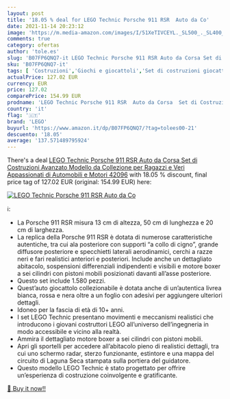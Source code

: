 ```yaml
---
layout: post
title: '18.05 % deal for LEGO Technic Porsche 911 RSR  Auto da Co'
date: 2021-11-14 20:23:12
image: 'https://m.media-amazon.com/images/I/51XeTIVCEYL._SL500_._SL400_.jpg'
comments: true
category: ofertas
author: 'tole.es'
slug: 'B07FP6QNQ7-it LEGO Technic Porsche 911 RSR Auto da Corsa Set di...'
sku: 'B07FP6QNQ7-it'
tags: [ 'Costruzioni','Giochi e giocattoli','Set di costruzioni giocattolo','lego', ]
actualPrice: 127.02 EUR
currency: EUR
price: 127.02
comparePrice: 154.99 EUR
prodname: 'LEGO Technic Porsche 911 RSR  Auto da Corsa  Set di Costruzioni Avanzato  Modello da Collezione per Ragazzi e Veri Appassionati di Automobili e Motori  42096'
country: 'it'
flag: '🇮🇹'
brand: 'LEGO'
buyurl: 'https://www.amazon.it/dp/B07FP6QNQ7/?tag=tolees00-21'
descuento: '18.05'
average: '137.571489795924'
---
```


There's a deal [LEGO Technic Porsche 911 RSR  Auto da Corsa  Set di Costruzioni Avanzato  Modello da Collezione per Ragazzi e Veri Appassionati di Automobili e Motori  42096](https://www.amazon.it/dp/B07FP6QNQ7/?tag=tolees00-21)  with  18.05 % discount, final price tag of  127.02 EUR (original: 154.99 EUR) here:

[![LEGO Technic Porsche 911 RSR  Auto da Co](https://m.media-amazon.com/images/I/51XeTIVCEYL._SL500_._SL400_.jpg)](https://www.amazon.it/dp/B07FP6QNQ7/?tag=tolees00-21)

ℹ️:

- La Porsche 911 RSR misura 13 cm di altezza, 50 cm di lunghezza e 20 cm di larghezza.
- La replica della Porsche 911 RSR è dotata di numerose caratteristiche autentiche, tra cui ala posteriore con supporti “a collo di cigno”, grande diffusore posteriore e specchietti laterali aerodinamici, cerchi a razze neri e fari realistici anteriori e posteriori. Include anche un dettagliato abitacolo, sospensioni differenziali indipendenti e visibili e motore boxer a sei cilindri con pistoni mobili posizionati davanti all’asse posteriore.
- Questo set include 1.580 pezzi.
- Quest’auto giocattolo collezionabile è dotata anche di un’autentica livrea bianca, rossa e nera oltre a un foglio con adesivi per aggiungere ulteriori dettagli.
- Idoneo per la fascia di età di 10+ anni.
- I set LEGO Technic presentano movimenti e meccanismi realistici che introducono i giovani costruttori LEGO all’universo dell’ingegneria in modo accessibile e vicino alla realtà.
- Ammira il dettagliato motore boxer a sei cilindri con pistoni mobili.
- Apri gli sportelli per accedere all’abitacolo pieno di realistici dettagli, tra cui uno schermo radar, sterzo funzionante, estintore e una mappa del circuito di Laguna Seca stampata sulla portiera del guidatore.
- Questo modello LEGO Technic è stato progettato per offrire un’esperienza di costruzione coinvolgente e gratificante.

[🛒 Buy it now!!](https://www.amazon.it/dp/B07FP6QNQ7/?tag=tolees00-21)
